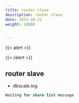```yaml
---
title: router slave
description: router slave
date: 2023-10-31
weight: 10000


---
```


{{< alert >}}


{{< /alert >}}

## router slave
- dbscale.log
```sql
Waiting for share list message
```





















